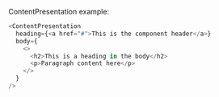 ContentPresentation example:

```js
<ContentPresentation
  heading={<a href="#">This is the component header</a>}
  body={
    <>
      <h2>This is a heading in the body</h2>
      <p>Paragraph content here</p>
    </>
  }
/>
```
